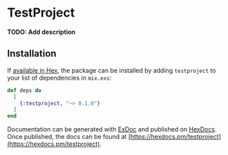 # TestProject

**TODO: Add description**

## Installation

If [available in Hex](https://hex.pm/docs/publish), the package can be installed
by adding `testproject` to your list of dependencies in `mix.exs`:

```elixir
def deps do
  [
    {:testproject, "~> 0.1.0"}
  ]
end
```

Documentation can be generated with [ExDoc](https://github.com/elixir-lang/ex_doc)
and published on [HexDocs](https://hexdocs.pm). Once published, the docs can
be found at [https://hexdocs.pm/testproject](https://hexdocs.pm/testproject).

